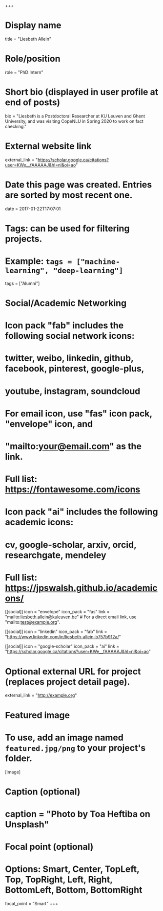 +++
# Display name
title = "Liesbeth Allein"

# Role/position
role = "PhD Intern"

# Short bio (displayed in user profile at end of posts)
bio = "Liesbeth is a Postdoctoral Researcher at KU Leuven and Ghent University, and was visiting CopeNLU in Spring 2020 to work on fact checking."

# External website link
external_link = "https://scholar.google.ca/citations?user=KWe__fAAAAAJ&hl=nl&oi=ao"

# Date this page was created. Entries are sorted by most recent one.
date = 2017-01-22T17:07:01

# Tags: can be used for filtering projects.
# Example: `tags = ["machine-learning", "deep-learning"]`
tags = ["Alumni"]

# Social/Academic Networking
#
# Icon pack "fab" includes the following social network icons:
#
#   twitter, weibo, linkedin, github, facebook, pinterest, google-plus,
#   youtube, instagram, soundcloud
#
#   For email icon, use "fas" icon pack, "envelope" icon, and
#   "mailto:your@email.com" as the link.
#
#   Full list: https://fontawesome.com/icons
#
# Icon pack "ai" includes the following academic icons:
#
#   cv, google-scholar, arxiv, orcid, researchgate, mendeley
#
#   Full list: https://jpswalsh.github.io/academicons/

[[social]]
icon = "envelope"
icon_pack = "fas"
link = "mailto:liesbeth.allein@kuleuven.be"  # For a direct email link, use "mailto:test@example.org".

[[social]]
icon = "linkedin"
icon_pack = "fab"
link = "https://www.linkedin.com/in/liesbeth-allein-b757b912a/"

[[social]]
icon = "google-scholar"
icon_pack = "ai"
link = "https://scholar.google.ca/citations?user=KWe__fAAAAAJ&hl=nl&oi=ao"


# Optional external URL for project (replaces project detail page).
external_link = "http://example.org"

# Featured image
# To use, add an image named `featured.jpg/png` to your project's folder. 
[image]
  # Caption (optional)
  # caption = "Photo by Toa Heftiba on Unsplash"

  # Focal point (optional)
  # Options: Smart, Center, TopLeft, Top, TopRight, Left, Right, BottomLeft, Bottom, BottomRight
  focal_point = "Smart"
+++
